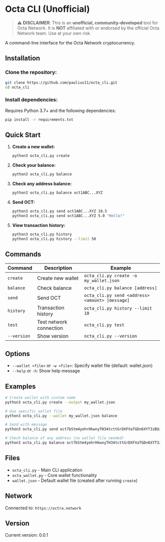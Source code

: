 # Octa CLI (Unofficial)

> ⚠️ **DISCLAIMER**: This is an **unofficial, community-developed** tool for Octa Network. It is **NOT** affiliated with or endorsed by the official Octa Network team. Use at your own risk.

A command-line interface for the Octa Network cryptocurrency.

## Installation

### Clone the repository:
```bash
git clone https://github.com/paulius11/octa_cli.git
cd octa_cli
```

### Install dependencies:

Requires Python 3.7+ and the following dependencies:
```bash
pip install -r requirements.txt
```

## Quick Start

1. **Create a new wallet:**
   ```bash
   python3 octa_cli.py create
   ```

2. **Check your balance:**
   ```bash
   python3 octa_cli.py balance
   ```

3. **Check any address balance:**
   ```bash
   python3 octa_cli.py balance oct1ABC...XYZ
   ```

4. **Send OCT:**
   ```bash
   python3 octa_cli.py send oct1ABC...XYZ 10.5
   python3 octa_cli.py send oct1ABC...XYZ 5.0 "Hello!"
   ```

5. **View transaction history:**
   ```bash
   python3 octa_cli.py history
   python3 octa_cli.py history --limit 50
   ```

## Commands

| Command | Description | Example |
|---------|-------------|---------|
| `create` | Create new wallet | `octa_cli.py create -o my_wallet.json` |
| `balance` | Check balance | `octa_cli.py balance [address]` |
| `send` | Send OCT | `octa_cli.py send <address> <amount> [message]` |
| `history` | Transaction history | `octa_cli.py history --limit 10` |
| `test` | Test network connection | `octa_cli.py test` |
| `--version` | Show version | `octa_cli.py --version` |

## Options

- `--wallet <file>` or `-w <file>`: Specify wallet file (default: wallet.json)
- `--help` or `-h`: Show help message

## Examples

```bash
# Create wallet with custom name
python3 octa_cli.py create --output my_wallet.json

# Use specific wallet file
python3 octa_cli.py --wallet my_wallet.json balance

# Send with message
python3 octa_cli.py send oct7bStm4yehrHkwnyTH34tcttGrDXFVaTGDn6XYT3zBUzr 1.5 "Payment"

# Check balance of any address (no wallet file needed)
python3 octa_cli.py balance oct7bStm4yehrHkwnyTH34tcttGrDXFVaTGDn6XYT3zBUzr
```

## Files

- `octa_cli.py` - Main CLI application
- `octa_wallet.py` - Core wallet functionality
- `wallet.json` - Default wallet file (created after running `create`)

## Network

Connected to: `https://octra.network`

## Version

Current version: 0.0.1

